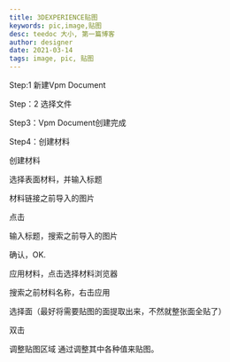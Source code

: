 ```yaml
---
title: 3DEXPERIENCE贴图
keywords: pic,image,贴图
desc: teedoc 大小, 第一篇博客
author: designer
date: 2021-03-14
tags: image, pic, 贴图
---
```




Step:1
新建Vpm Document

Step：2
选择文件

Step3：Vpm Document创建完成

Step4：创建材料

创建材料

选择表面材料，并输入标题

材料链接之前导入的图片

点击

输入标题，搜索之前导入的图片

确认，OK.

应用材料，点击选择材料浏览器

搜索之前材料名称，右击应用

选择面（最好将需要贴图的面提取出来，不然就整张面全贴了）

双击

调整贴图区域
通过调整其中各种值来贴图。
